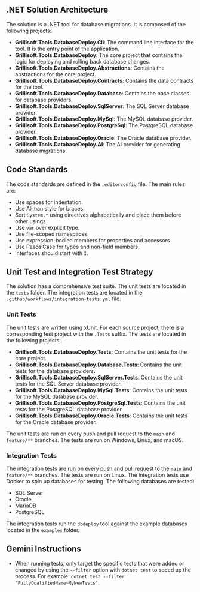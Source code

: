 ## .NET Solution Architecture

The solution is a .NET tool for database migrations. It is composed of the following projects:

- **Grillisoft.Tools.DatabaseDeploy.Cli**: The command line interface for the tool. It is the entry point of the application.
- **Grillisoft.Tools.DatabaseDeploy**: The core project that contains the logic for deploying and rolling back database changes.
- **Grillisoft.Tools.DatabaseDeploy.Abstractions**: Contains the abstractions for the core project.
- **Grillisoft.Tools.DatabaseDeploy.Contracts**: Contains the data contracts for the tool.
- **Grillisoft.Tools.DatabaseDeploy.Database**: Contains the base classes for database providers.
- **Grillisoft.Tools.DatabaseDeploy.SqlServer**: The SQL Server database provider.
- **Grillisoft.Tools.DatabaseDeploy.MySql**: The MySQL database provider.
- **Grillisoft.Tools.DatabaseDeploy.PostgreSql**: The PostgreSQL database provider.
- **Grillisoft.Tools.DatabaseDeploy.Oracle**: The Oracle database provider.
- **Grillisoft.Tools.DatabaseDeploy.AI**: The AI provider for generating database migrations.

## Code Standards

The code standards are defined in the `.editorconfig` file. The main rules are:

- Use spaces for indentation.
- Use Allman style for braces.
- Sort `System.*` using directives alphabetically and place them before other usings.
- Use `var` over explicit type.
- Use file-scoped namespaces.
- Use expression-bodied members for properties and accessors.
- Use PascalCase for types and non-field members.
- Interfaces should start with `I`.

## Unit Test and Integration Test Strategy

The solution has a comprehensive test suite. The unit tests are located in the `tests` folder. The integration tests are located in the `.github/workflows/integration-tests.yml` file.

### Unit Tests

The unit tests are written using xUnit. For each source project, there is a corresponding test project with the `.Tests` suffix. The tests are located in the following projects:

- **Grillisoft.Tools.DatabaseDeploy.Tests**: Contains the unit tests for the core project.
- **Grillisoft.Tools.DatabaseDeploy.Database.Tests**: Contains the unit tests for the database providers.
- **Grillisoft.Tools.DatabaseDeploy.SqlServer.Tests**: Contains the unit tests for the SQL Server database provider.
- **Grillisoft.Tools.DatabaseDeploy.MySql.Tests**: Contains the unit tests for the MySQL database provider.
- **Grillisoft.Tools.DatabaseDeploy.PostgreSql.Tests**: Contains the unit tests for the PostgreSQL database provider.
- **Grillisoft.Tools.DatabaseDeploy.Oracle.Tests**: Contains the unit tests for the Oracle database provider.

The unit tests are run on every push and pull request to the `main` and `feature/**` branches. The tests are run on Windows, Linux, and macOS.

### Integration Tests

The integration tests are run on every push and pull request to the `main` and `feature/**` branches. The tests are run on Linux. The integration tests use Docker to spin up databases for testing. The following databases are tested:

- SQL Server
- Oracle
- MariaDB
- PostgreSQL

The integration tests run the `dbdeploy` tool against the example databases located in the `examples` folder.

## Gemini Instructions

- When running tests, only target the specific tests that were added or changed by using the `--filter` option with `dotnet test` to speed up the process. For example: `dotnet test --filter "FullyQualifiedName~MyNewTests"`.
